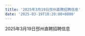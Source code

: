 ```yaml
---
title: '2025年3月19日邳州直聘招聘信息'
date: '2025-03-19T18:20:00+0800'
---
```

2025年3月19日邳州直聘招聘信息
<!--more-->
